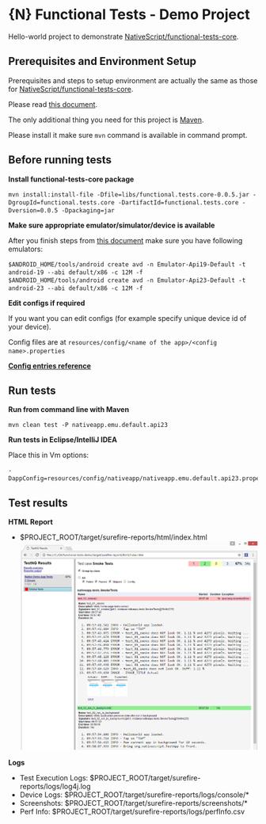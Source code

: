 # {N} Functional Tests - Demo Project

Hello-world project to demonstrate [NativeScript/functional-tests-core](https://github.com/NativeScript/functional-tests-core).

## Prerequisites and Environment Setup

Prerequisites and steps to setup environment are actually the same as those for [NativeScript/functional-tests-core](https://github.com/NativeScript/functional-tests-core).

Please read [this document](https://github.com/NativeScript/functional-tests-core/blob/master/docs/setup.md).

The only additional thing you need for this project is [Maven](https://maven.apache.org/install.html).

Please install it make sure `mvn` command is available in command prompt.

## Before running tests

**Install functional-tests-core package**
```
mvn install:install-file -Dfile=libs/functional.tests.core-0.0.5.jar -DgroupId=functional.tests.core -DartifactId=functional.tests.core -Dversion=0.0.5 -Dpackaging=jar
```

**Make sure appropriate emulator/simulator/device is available**

After you finish steps from [this document](https://github.com/NativeScript/functional-tests-core/blob/master/docs/setup.md) make sure you have following emulators:
```
$ANDROID_HOME/tools/android create avd -n Emulator-Api19-Default -t android-19 --abi default/x86 -c 12M -f
$ANDROID_HOME/tools/android create avd -n Emulator-Api23-Default -t android-23 --abi default/x86 -c 12M -f
```

**Edit configs if required**

If you want you can edit configs (for example specify unique device id of your device).

Config files are at `resources/config/<name of the app>/<config name>.properties`

**[Config entries reference](https://github.com/NativeScript/functional-tests-core/blob/master/docs/settings.md)**


## Run tests

**Run from command line with Maven**

```
mvn clean test -P nativeapp.emu.default.api23
```

**Run tests in Eclipse/IntelliJ IDEA**

Place this in Vm options: 
```
-DappConfig=resources/config/nativeapp/nativeapp.emu.default.api23.properties
```

## Test results

**HTML Report**
- $PROJECT_ROOT/target/surefire-reports/html/index.html
![](docs/html-report.png?raw=true)

**Logs**
- Test Execution Logs: $PROJECT_ROOT/target/surefire-reports/logs/log4j.log
- Device Logs: $PROJECT_ROOT/target/surefire-reports/logs/console/*
- Screenshots: $PROJECT_ROOT/target/surefire-reports/screenshots/*
- Perf Info: $PROJECT_ROOT/target/surefire-reports/logs/perfInfo.csv